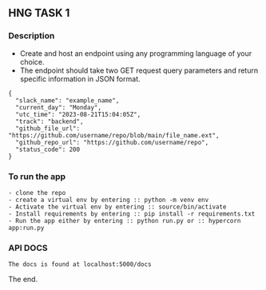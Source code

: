 ## HNG TASK 1

### Description
- Create and host an endpoint using any programming language of your choice.
- The endpoint should take two GET request query parameters and return specific information in JSON format.

```
{
  "slack_name": "example_name",
  "current_day": "Monday",
  "utc_time": "2023-08-21T15:04:05Z",
  "track": "backend",
  "github_file_url": "https://github.com/username/repo/blob/main/file_name.ext",
  "github_repo_url": "https://github.com/username/repo",
  "status_code": 200
}
```

### To run the app
```
- clone the repo
- create a virtual env by entering :: python -m venv env
- Activate the virtual env by entering :: source/bin/activate
- Install requirements by entering :: pip install -r requirements.txt
- Run the app either by entering :: python run.py or :: hypercorn app:run.py
```

### API DOCS
```
The docs is found at localhost:5000/docs
```

The end.
